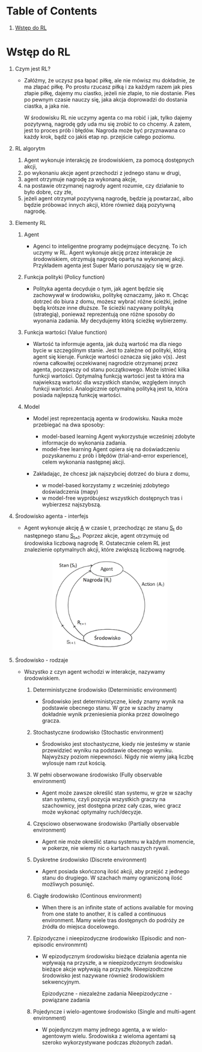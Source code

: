 
# Table of Contents

1.  [Wstęp do RL](#org095ebb6)


<a id="org095ebb6"></a>

# Wstęp do RL

1.  Czym jest RL?
    -   Załóżmy, że uczysz psa łapać piłkę, ale nie mówisz mu dokładnie, że ma złapać piłkę.
        Po prostu rzucasz piłką i za każdym razem jak pies złapie piłkę, dajemy mu ciastko, jeżeli nie złapie, to nie dostanie.
        Pies po pewnym czasie nauczy się, jaka akcja doprowadzi do dostania ciastka, a jaka nie.
        
        W środowisku RL nie uczymy agenta co ma robić i jak, tylko dajemy pozytywną, nagrodę gdy uda mu się zrobić to co chcemy.
        A zatem, jest to proces prób i błędów. Nagroda może być przyznawana co każdy krok, bądź co jakiś etap np. przejście całego poziomu.

2.  RL algorytm
    1.  Agent wykonuje interakcję ze środowiskiem, za pomocą dostępnych akcji,
    2.  po wykonaniu akcje agent przechodzi z jednego stanu w drugi,
    3.  agent otrzymuje nagrodę za wykonaną akcje,
    4.  na postawie otrzymanej nagrody agent rozumie, czy działanie to było dobre, czy złe,
    5.  jeżeli agent otrzymał pozytywną nagrodę, będzie ją powtarzać, albo będzie próbować innych akcji, które również dają pozytywną nagrodę.

3.  Elementy RL
    1.  Agent 
        -   Agenci to inteligentne programy podejmujące decyznę. To ich uczymy w RL.
            Agent wykonuje akcję przez interakcje ze środowiskiem, otrzymują nagrodę opartą na wykonanej akcji.
            Przykładem agenta jest Super Mario poruszający się w grze.
    
    2.  Funkcja polityki (Policy function)
        -   Polityka agenta decyduje o tym, jak agent będzie się zachowywał w środowisku, politykę oznaczamy, jako π.
            Chcąc dotrzeć do biura z domu, możesz wybrać różne ścieżki, jedne będą krótsze inne dłuższe. Te ścieżki nazywany polityką (strategią), 
            ponieważ reprezentują one różne sposoby do wyonania zadania. My decydujemy którą ścieżkę wybierzemy.
    
    3.  Funkcja wartości (Value function)
        -   Wartość ta informuje agenta, jak dużą wartość ma dla niego bycie w szczególnym stanie. Jest to zależne od polityki, którą agent się kieruje.
            Funkcje wartości oznacza się jako v(s).
            Jest równa całkowitej oczekiwanej nagrodzie otrzymanej przez agenta, począwszy od stanu początkowego.
            Może istnieć kilka funkcji wartości. 
            Optymalną funkcją wartości jest ta która ma najwiekszą wartość dla wszystkich stanów, względem innych funkcji wartości.
            Analogicznie optymalną polityką jest ta, która posiada najlepszą funkcję wartości.
    
    4.  Model
        -   Model jest reprezentacją agenta w środowisku. Nauka może przebiegać na dwa sposoby:
            -   model-based learning
                Agent wykorzystuje wcześniej zdobyte informacje do wykonania zadania.
            -   model-free  learning
                Agent opiera się na doświadczeniu pozyskanemu z prób i błędów (trial-and-error experience), celem wykonania następnej akcji.
        
        -   Zakładając, że chcesz jak najszybciej dotrzeć do biura z domu,
            -   w model-based korzystamy z wcześniej zdobytego doświadczenia (mapy)
            -   w model-free wypróbujesz wszystkich dostępnych tras i wybierzesz najszybszą.

4.  Środowisko agenta - interfejs
    -   Agent wykonuje akcję [A](<http://latex.codecogs.com/png.latex?%5Cpi>) w czasie t, 
        przechodząc ze stanu [S<sub>t</sub>](<http://latex.codecogs.com/png.latex?S_t>) do następnego stanu [S<sub>t+1</sub>](<http://latex.codecogs.com/png.latex?S_%7Bt&plus;1%7D>).
        Poprzez akcje, agent otrzymuję od środowiska liczbową nagrodę R. Ostatecznie celem RL jest znalezienie optymalnych akcji, które zwiększą liczbową nagrodę.
        
        <p align = 'center'>
          <img src = 'img/interface1.png' height = '246px'>
        </p>

5.  Środowisko - rodzaje
    -   Wszystko z czyn agent wchodzi w interakcje, nazywamy środowiskiem.
        1.  Deterministyczne środowisko (Deterministic environment)
            -   Środowisko jest deterministyczne, kiedy znamy wynik na podstawie obecnego stanu.
                W grze w szachy znamy dokładnie wynik przeniesienia pionka przez dowolnego gracza.
        
        2.  Stochastyczne środowisko (Stochastic environment)
            -   Środowisko jest stochastyczne, kiedy nie jesteśmy w stanie przewidzieć wyniku na podstawie obecnego wyniku.
                Najwyższy poziom niepewności. Nigdy nie wiemy jaką liczbę wylosuje nam rzut kością.
        
        3.  W pełni obserwowane środowisko (Fully observable environment)
            -   Agent może zawsze określić stan systemu, w grze w szachy stan systemu, czyli pozycja wszystkich graczy na szachownicy,
                jest dostępna przez cały czas, wiec gracz może wykonać optymalny ruch/decyzje.
        
        4.  Częsciowo obserwowane środowisko (Partially observable environment)
            -   Agent nie może określić stanu systemu w każdym momencie, w pokerze, 
                nie wiemy nic o kartach naszych rywali.
        
        5.  Dyskretne środowisko (Discrete environment)
            -   Agent posiada skończoną ilość akcji, aby przejść z jednego stanu do drugiego.
                W szachach mamy ograniczoną ilość możliwych posunięć.
        
        6.  Ciągłe środowisko (Continous environment)
            -   When there is an infinite state of actions available for moving from one state to another, 
                it is called a continuous environment.
                Mamy wiele tras dostępnych do podróży ze źródła do miejsca docelowego.
        
        7.  Epizodyczne i nieepizodyczne środowisko (Episodic and non-episodic environmrnt)
            -   W epizodycznym środowisku bieżące działania agenta nie wpływają na przyszłe,
                a w  nieepizodycznym środowisku bieżące akcje wpływają na przyszłe. 
                Nieepizodtczne środowisko jest nazywane również środowiskiem sekwencyjnym.
                
                Epizodyczne - niezależne zadania
                Nieepizodyczne - powiązane zadania
        
        8.  Pojedyncze i wielo-agentowe środowisko (Single and multi-agent environment)
            -   W pojedynczym mamy jednego agenta, a w wielo-agentowym wielu.
                Środowiska z wieloma agentami są szeroko wykorzystywane podczas złożonych zadań.


